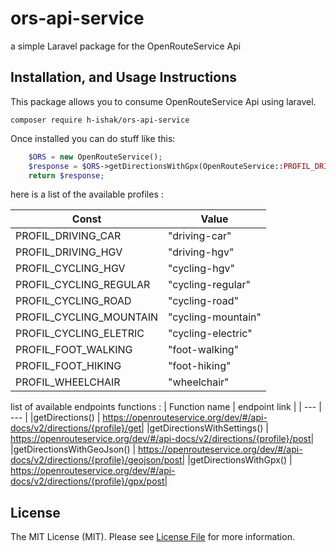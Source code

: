 # ors-api-service
a simple Laravel package for the OpenRouteService Api

## Installation, and Usage Instructions

This package allows you to consume OpenRouteService Api using laravel.

```cli
composer require h-ishak/ors-api-service
```
Once installed you can do stuff like this:

```php
    $ORS = new OpenRouteService();
    $response = $ORS->getDirectionsWithGpx(OpenRouteService::PROFIL_DRIVING_CAR,[[8.681495,49.41461],[8.687872,49.420318]]);
    return $response;
```

here is a list of the available profiles :
    
| Const | Value |
| --- | --- |
|PROFIL_DRIVING_CAR | "driving-car"|
|PROFIL_DRIVING_HGV | "driving-hgv"|
|PROFIL_CYCLING_HGV | "cycling-hgv"|
|PROFIL_CYCLING_REGULAR | "cycling-regular"|
|PROFIL_CYCLING_ROAD | "cycling-road"|
|PROFIL_CYCLING_MOUNTAIN | "cycling-mountain"|
|PROFIL_CYCLING_ELETRIC | "cycling-electric"|
|PROFIL_FOOT_WALKING | "foot-walking"|
|PROFIL_FOOT_HIKING | "foot-hiking"|
|PROFIL_WHEELCHAIR | "wheelchair"|


list of available endpoints functions :
| Function name | endpoint link |
| --- | --- |
|getDirections() | https://openrouteservice.org/dev/#/api-docs/v2/directions/{profile}/get|
|getDirectionsWithSettings() | https://openrouteservice.org/dev/#/api-docs/v2/directions/{profile}/post|
|getDirectionsWithGeoJson() | https://openrouteservice.org/dev/#/api-docs/v2/directions/{profile}/geojson/post|
|getDirectionsWithGpx() | https://openrouteservice.org/dev/#/api-docs/v2/directions/{profile}/gpx/post|



## License

The MIT License (MIT). Please see [License File](LICENSE) for more information.
